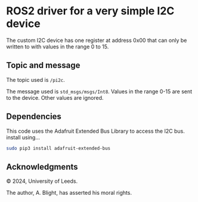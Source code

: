 # ROS2 driver for a very simple I2C device

The custom I2C device has one register at address 0x00 that can only be written to with values in the range 0 to 15.

## Topic and message

The topic used is `/pi2c`.

The message used is `std_msgs/msgs/Int8`.  Values in the range 0-15 are sent to the device.  Other values are ignored.

## Dependencies

This code uses the Adafruit Extended Bus Library to access the I2C bus.  install using...

```bash
sudo pip3 install adafruit-extended-bus
```

## Acknowledgments

© 2024, University of Leeds.

The author, A. Blight, has asserted his moral rights.
